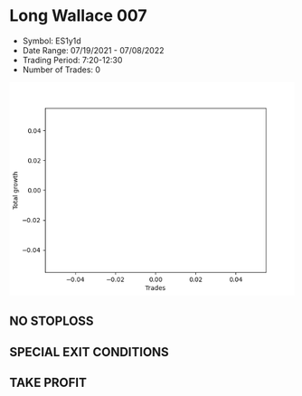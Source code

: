 # Long Wallace 007 
- Symbol: ES1y1d
- Date Range: 07/19/2021 - 07/08/2022
- Trading Period: 7:20-12:30
- Number of Trades: 0

![Plot](LongWallace007ES1y1d.png)
## NO STOPLOSS









## SPECIAL EXIT CONDITIONS 


## TAKE PROFIT









